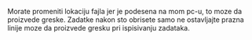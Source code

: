 Morate promeniti lokaciju fajla jer je podesena na mom pc-u, to moze da proizvede greske.
Zadatke nakon sto obrisete samo ne ostavljajte prazna linije moze da proizvede gresku pri ispisivanju zadataka.
